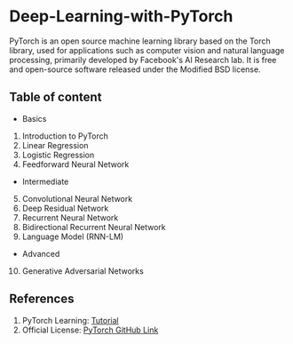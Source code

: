 # Deep-Learning-with-PyTorch
PyTorch is an open source machine learning library based on the Torch library, used for applications such as computer vision and natural language processing, primarily developed by Facebook's AI Research lab. It is free and open-source software released under the Modified BSD license.


## Table of content
- Basics
1. Introduction to PyTorch
2. Linear Regression
3. Logistic Regression
4. Feedforward Neural Network

- Intermediate
5. Convolutional Neural Network
6. Deep Residual Network
7. Recurrent Neural Network
8. Bidirectional Recurrent Neural Network
9. Language Model (RNN-LM)

- Advanced
10. Generative Adversarial Networks


## References
1. PyTorch Learning: [Tutorial](https://pytorch.org/tutorials/recipes/recipes_index.html)
2. Official License: [PyTorch GitHub Link](https://github.com/pytorch)
